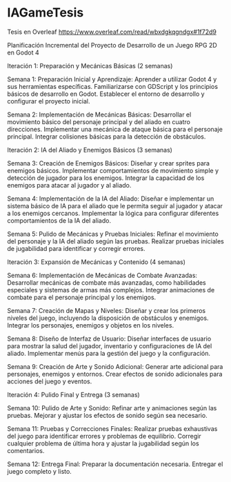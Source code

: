# IAGameTesis

Tesis en Overleaf
https://www.overleaf.com/read/wbxdgkqgndgx#1f72d9

Planificación Incremental del Proyecto de Desarrollo de un Juego RPG 2D en Godot 4

Iteración 1: Preparación y Mecánicas Básicas (2 semanas)

Semana 1: Preparación Inicial y Aprendizaje:
Aprender a utilizar Godot 4 y sus herramientas específicas.
Familiarizarse con GDScript y los principios básicos de desarrollo en Godot.
Establecer el entorno de desarrollo y configurar el proyecto inicial.

Semana 2: Implementación de Mecánicas Básicas:
Desarrollar el movimiento básico del personaje principal y del aliado en cuatro direcciones.
Implementar una mecánica de ataque básica para el personaje principal.
Integrar colisiones básicas para la detección de obstáculos.

Iteración 2: IA del Aliado y Enemigos Básicos (3 semanas)

Semana 3: Creación de Enemigos Básicos:
Diseñar y crear sprites para enemigos básicos.
Implementar comportamientos de movimiento simple y detección de jugador para los enemigos.
Integrar la capacidad de los enemigos para atacar al jugador y al aliado.

Semana 4: Implementación de la IA del Aliado:
Diseñar e implementar un sistema básico de IA para el aliado que le permita seguir al jugador y atacar a los enemigos cercanos.
Implementar la lógica para configurar diferentes comportamientos de la IA del aliado.

Semana 5: Pulido de Mecánicas y Pruebas Iniciales:
Refinar el movimiento del personaje y la IA del aliado según las pruebas.
Realizar pruebas iniciales de jugabilidad para identificar y corregir errores.

Iteración 3: Expansión de Mecánicas y Contenido (4 semanas)

Semana 6: Implementación de Mecánicas de Combate Avanzadas:
Desarrollar mecánicas de combate más avanzadas, como habilidades especiales y sistemas de armas más complejos.
Integrar animaciones de combate para el personaje principal y los enemigos.

Semana 7: Creación de Mapas y Niveles:
Diseñar y crear los primeros niveles del juego, incluyendo la disposición de obstáculos y enemigos.
Integrar los personajes, enemigos y objetos en los niveles.

Semana 8: Diseño de Interfaz de Usuario:
Diseñar interfaces de usuario para mostrar la salud del jugador, inventario y configuraciones de IA del aliado.
Implementar menús para la gestión del juego y la configuración.

Semana 9: Creación de Arte y Sonido Adicional:
Generar arte adicional para personajes, enemigos y entornos.
Crear efectos de sonido adicionales para acciones del juego y eventos.

Iteración 4: Pulido Final y Entrega (3 semanas)

Semana 10: Pulido de Arte y Sonido:
Refinar arte y animaciones según las pruebas.
Mejorar y ajustar los efectos de sonido según sea necesario.

Semana 11: Pruebas y Correcciones Finales:
Realizar pruebas exhaustivas del juego para identificar errores y problemas de equilibrio.
Corregir cualquier problema de última hora y ajustar la jugabilidad según los comentarios.

Semana 12: Entrega Final:
Preparar la documentación necesaria.
Entregar el juego completo y listo.
 
